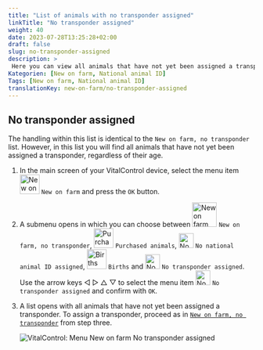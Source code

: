 ```yaml
---
title: "List of animals with no transponder assigned"
linkTitle: "No transponder assigned"
weight: 40
date: 2023-07-28T13:25:28+02:00
draft: false
slug: no-transponder-assigned
description: >
 Here you can view all animals that have not yet been assigned a transponder and assign a transponder to them.
Kategorien: [New on farm, National animal ID]
Tags: [New on farm, National animal ID]
translationKey: new-on-farm/no-transponder-assigned
---
```

## No transponder assigned

The handling within this list is identical to the `New on farm, no transponder` list. However, in this list you will find all animals that have not yet been assigned a transponder, regardless of their age.

1. In the main screen of your VitalControl device, select the menu item <img src="/icons/main/new-on-farm.svg" width="40" align="bottom" alt="New on farm" /> `New on farm` and press the `OK` button.

2. A submenu opens in which you can choose between <img src="/icons/registration/new-on-farm-no-transponder.svg" width="50" align="bottom" alt="New on farm, no transponder" /> `New on farm, no transponder`, <img src="/icons/main/new-on-farm.svg" width="40" align="bottom" alt="Purchased animals" /> `Purchased animals`, <img src="/icons/registration/no-eartag-number.svg" width="30" align="bottom" alt="No national animal ID" /> `No national animal ID assigned`, <img src="/icons/main/births.svg" width="40" align="bottom" alt="Births" /> `Births` and <img src="/icons/registration/no-transponder.svg" width="30" align="bottom" alt="No transponder assigned" /> `No transponder assigned`. Use the arrow keys ◁ ▷ △ ▽ to select the menu item <img src="/icons/registration/no-transponder.svg" width="30" align="bottom" alt="No transponder assigned" /> `No transponder assigned` and confirm with `OK`.

3. A list opens with all animals that have not yet been assigned a transponder. To assign a transponder, proceed as in [`New on farm, no transponder`](../new-no-transponder/#new-on-farm-no-transponder) from step three.

    ![VitalControl: Menu New on farm No transponder assigned](../images/notransponder2.png "No transponder assigned")
